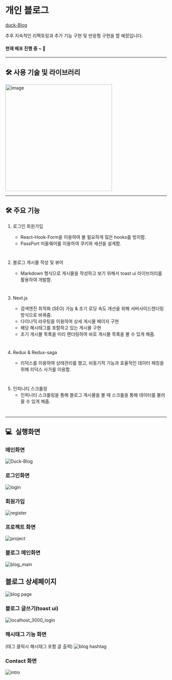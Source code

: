 # 개인 블로그

[duck-Blog](http://duck-blog.info)

추후 지속적인 리팩토링과 추가 기능 구현 및 반응형 구현을 할 예정입니다.

#### 현재 배포 진행 중 ~ 🔨

---

## 🛠️ 사용 기술 및 라이브러리

<img width="333" alt="image" src="https://user-images.githubusercontent.com/72850354/177609703-bbfcf46e-11d9-4728-9921-d94562215475.png">

---

## 🛠️ 주요 기능

1. 로그인 회원가입

   - React-Hook-Form을 이용하여 불 필요하게 많은 hooks를 방지함.
   - PassPort 미들웨어를 이용하여 쿠키와 세션을 설계함.

#

2. 블로그 게시물 작성 및 뷰어

   - Markdown 형식으로 게시물을 작성하고 보기 위해서 toast ui 라이브러리를 활용하여 개발함.

#

3. Next.js

   - 검색엔진 최적화 (SEO) 가능 & 초기 로딩 속도 개선을 위해 서버사이드렌더링 방식으로 바꿔줌.
   - 다이나믹 라우팅을 이용하여 상세 게시물 페이지 구현
   - 해당 해시태그를 포함하고 있는 게시물 구현
   - 초기 게시물 목록을 미리 렌더링하여 바로 게시물 목록을 볼 수 있게 해줌.

#

4. Redux & Redux-saga

   - 리덕스를 이용하여 상태관리를 했고, 비동기적 기능과 효율적인 데이터 패칭을 위해 리덕스 사가를 이용함.

#

5. 인피니티 스크롤링
   - 인피니티 스크롤링을 통해 블로그 게시물을 볼 때 스크롤을 통해 데이터를 불러올 수 있게 해줌.

#

---

## 💻  실행화면

### 메인화면

![Duck-Blog](https://user-images.githubusercontent.com/72850354/177379081-282b1971-a34f-4ef4-b3e4-caa9a7c2819a.png)

### 로그인화면

![login](https://user-images.githubusercontent.com/72850354/177379694-ad31b92b-b686-447d-a2f1-764b2509ce06.png)

### 회원가입

![register](https://user-images.githubusercontent.com/72850354/177379759-cb69ee5a-85ec-4382-a512-fdac4455b229.png)

### 프로젝트 화면

![project](https://user-images.githubusercontent.com/72850354/177379584-bc2e513e-016f-4931-aa1f-ffc64e5c2819.png)

### 블로그 메인화면

![blog_main](https://user-images.githubusercontent.com/72850354/177379853-0f11c387-b1d8-4dda-8f3c-89cb5251a19b.png)

## 블로그 상세페이지

![blog page](https://user-images.githubusercontent.com/72850354/177379921-fd568bab-dc33-41f7-a1c9-900f0fa5c620.png)

### 블로그 글쓰기(toast ui)

![localhost_3000_login](https://user-images.githubusercontent.com/72850354/177380178-6dc7319d-5e94-4a88-90f3-5d266db7df19.png)

### 해시태그 기능 화면

(태그 클릭시 해시태그 포함 글 출력)
![blog hashtag](https://user-images.githubusercontent.com/72850354/177380326-90d6e42a-6297-426c-af9f-035e7a203746.png)

### Contact 화면

![intro](https://user-images.githubusercontent.com/72850354/177380400-b9cab1dc-7319-4fb7-bfff-0c73a53c6171.png)
